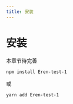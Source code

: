 ```yaml
---
title: 安装
---
```


# 安装
本章节待完善

```bash
npm install Eren-test-1 
```

或

```bash
yarn add Eren-test-1 
```